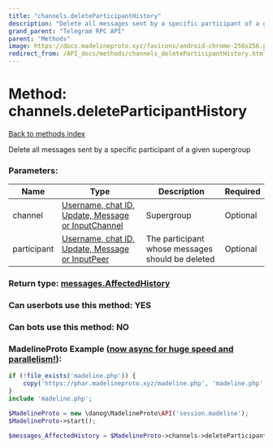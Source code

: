 ```yaml
---
title: "channels.deleteParticipantHistory"
description: "Delete all messages sent by a specific participant of a given supergroup"
grand_parent: "Telegram RPC API"
parent: "Methods"
image: https://docs.madelineproto.xyz/favicons/android-chrome-256x256.png
redirect_from: /API_docs/methods/channels_deleteParticipantHistory.html
---
```

# Method: channels.deleteParticipantHistory
[Back to methods index](index.html)



Delete all messages sent by a specific participant of a given supergroup

### Parameters:

| Name     |    Type       | Description | Required |
|----------|---------------|-------------|----------|
|channel|[Username, chat ID, Update, Message or InputChannel](/API_docs/types/InputChannel.html) | Supergroup | Optional|
|participant|[Username, chat ID, Update, Message or InputPeer](/API_docs/types/InputPeer.html) | The participant whose messages should be deleted | Optional|


### Return type: [messages.AffectedHistory](/API_docs/types/messages.AffectedHistory.html)

### Can userbots use this method: **YES**

### Can bots use this method: **NO**


### MadelineProto Example ([now async for huge speed and parallelism!](https://docs.madelineproto.xyz/docs/ASYNC.html)):


```php
if (!file_exists('madeline.php')) {
    copy('https://phar.madelineproto.xyz/madeline.php', 'madeline.php');
}
include 'madeline.php';

$MadelineProto = new \danog\MadelineProto\API('session.madeline');
$MadelineProto->start();

$messages_AffectedHistory = $MadelineProto->channels->deleteParticipantHistory(channel: $InputChannel, participant: $InputPeer, );
```

